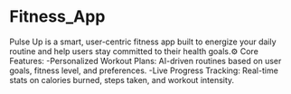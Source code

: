 # Fitness_App
Pulse Up is a smart, user-centric fitness app built to energize your daily routine and help users stay committed to their health goals.⚙️ Core Features: -Personalized Workout Plans: AI-driven routines based on user goals, fitness level, and preferences. -Live Progress Tracking: Real-time stats on calories burned, steps taken, and workout intensity.
